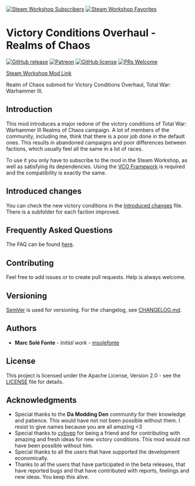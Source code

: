 [![Steam Workshop Subscribers](https://img.shields.io/endpoint?style=for-the-badge&url=https%3A%2F%2Fshieldsio-steam-workshop.jross.me%2F2789843402%2Fsubscriptions-text)](https://steamcommunity.com/sharedfiles/filedetails/?id=2789843402)
[![Steam Workshop Favorites](https://img.shields.io/endpoint?style=for-the-badge&url=https%3A%2F%2Fshieldsio-steam-workshop.jross.me%2F2789843402%2Ffavourites-text)](https://steamcommunity.com/sharedfiles/filedetails/?id=2789843402)

# Victory Conditions Overhaul - Realms of Chaos

[![GitHub release](https://img.shields.io/github/release/msolefonte/vco-roc.svg?style=flat)](https://GitHub.com/msolefonte/vco-roc/releases/)
[![Patreon](https://img.shields.io/endpoint.svg?url=https%3A%2F%2Fshieldsio-patreon.vercel.app%2Fapi%3Fusername%3Dwolfylpdc%26type%3Dpatrons&style=flat)](https://www.patreon.com/wolfylpdc)
[![GitHub license](https://img.shields.io/github/license/msolefonte/vco-roc?style=flat)](https://github.com/msolefonte/vco-roc/blob/master/LICENSE)
[![PRs Welcome](https://img.shields.io/badge/PRs-welcome-brightgreen.svg?style=flat)](http://makeapullrequest.com)

[Steam Workshop Mod Link](https://steamcommunity.com/sharedfiles/filedetails/?id=2789843402)

Realm of Chaos submod for Victory Conditions Overhaul, Total War: Warhammer III.

## Introduction

This mod introduces a major redone of the victory conditions of Total War: Warhammer III Realms of Chaos campaign. A lot
of members of the community, including me, think that there is a poor job done in the default ones. This results in
abandoned campaigns and poor differences between factions, which usually feel all the same in a lot of races.

To use it you only have to subscribe to the mod in the Steam Workshop, as well as satisfying its dependencies. Using the
[VCO Framework](https://www.github.com/msolefonte/vco-framework/) is required and the compatibility is exactly
the same.

## Introduced changes

You can check the new victory conditions in the [Introduced changes](docs/README.md) file. There is a subfolder for each
faction improved.

## Frequently Asked Questions

The FAQ can be found [here](https://www.github.com/msolefonte/vco-framework/docs/faq.md).

## Contributing

Feel free to add issues or to create pull requests. Help is always welcome.

## Versioning

[SemVer](http://semver.org/) is used for versioning. For the changelog, see [CHANGELOG.md](CHANGELOG.md).

## Authors

* **Marc Solé Fonte** - *Initial work* - [msolefonte](https://github.com/msolefonte)

## License

This project is licensed under the Apache License, Version 2.0 - see the [LICENSE](LICENSE) file for details.

## Acknowledgments

* Special thanks to the **Da Modding Den** community for their knowledge and patience. This would have not not been 
possible without them. I resist to give names because you are all amazing <3
* Special thanks to [cybvep](https://steamcommunity.com/profiles/76561198329779166/) for being a friend and for 
contributing with amazing and fresh ideas for new victory conditions. This mod would not have been possible without him.
* Special thanks to all the users that have supported the development economically.
* Thanks to all the users that have participated in the beta releases, that have reported bugs and that have contributed
with reports, feelings and new ideas. You keep this alive.

